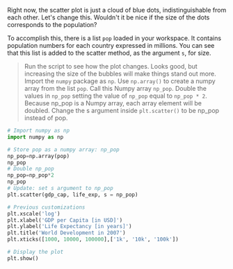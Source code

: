 Right now, the scatter plot is just a cloud of blue dots, indistinguishable from each other. Let's change this. Wouldn't it be nice if the size of the dots corresponds to the population?

To accomplish this, there is a list `pop` loaded in your workspace. It contains population numbers for each country expressed in millions. You can see that this list is added to the scatter method, as the argument `s`, for size.

> Run the script to see how the plot changes.
Looks good, but increasing the size of the bubbles will make things stand out more.
Import the `numpy` package as `np`.
Use `np.array()` to create a numpy array from the list `pop`. Call this Numpy array `np_pop`.
Double the values in `np_pop` setting the value of `np_pop` equal to `np_pop * 2`. Because np_pop is a Numpy array, each array element will be doubled.
Change the s argument inside `plt.scatter()` to be np_pop instead of pop.

```py
# Import numpy as np
import numpy as np

# Store pop as a numpy array: np_pop
np_pop=np.array(pop)
np_pop
# Double np_pop
np_pop=np_pop*2
np_pop
# Update: set s argument to np_pop
plt.scatter(gdp_cap, life_exp, s = np_pop)

# Previous customizations
plt.xscale('log') 
plt.xlabel('GDP per Capita [in USD]')
plt.ylabel('Life Expectancy [in years]')
plt.title('World Development in 2007')
plt.xticks([1000, 10000, 100000],['1k', '10k', '100k'])

# Display the plot
plt.show()
```